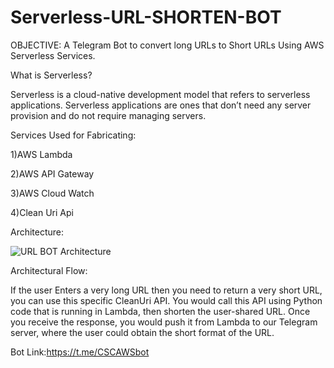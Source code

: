 # Serverless-URL-SHORTEN-BOT

OBJECTIVE: A Telegram Bot to convert long URLs to Short URLs Using AWS Serverless Services.

What is Serverless?

Serverless is a cloud-native development model that refers to serverless applications. Serverless applications are ones that don’t need any server provision and do not require managing servers.

Services Used for Fabricating:

1)AWS Lambda

2)AWS API Gateway

3)AWS Cloud Watch

4)Clean Uri Api

Architecture:

![URL BOT Architecture](https://user-images.githubusercontent.com/87435344/229689302-86bfc49d-33cb-4f7d-9bfb-e0288ddf0c40.png)

Architectural Flow:

If the user Enters a very long URL then you need to return a very short URL, you can use this specific CleanUri API. You would call this API using Python code that is running in Lambda, then shorten the user-shared URL. Once you receive the response, you would push it from Lambda to our Telegram server, where the user could obtain the short format of the URL. 


Bot Link:https://t.me/CSCAWSbot

